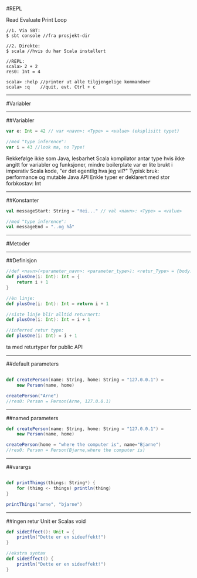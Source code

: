 #REPL

Read Evaluate Print Loop

```
//1. Via SBT:
$ sbt console //fra prosjekt-dir

//2. Direkte:
$ scala //hvis du har Scala installert

//REPL:
scala> 2 + 2
res0: Int = 4

scala> :help //printer ut alle tilgjengelige kommandoer
scala> :q    //quit, evt. Ctrl + c

```

---

#Variabler

---

##Variabler

```scala
var e: Int = 42 // var <navn>: <Type> = <value> (eksplisitt typet)

//med "type inference":
var i = 43 //look ma, no Type!
```
<aside class='notes'>
    Rekkefølge ikke som Java, lesbarhet
    Scala kompilator antar type hvis ikke angitt for variabler og funksjoner, mindre boilerplate
    var er lite brukt i imperativ Scala kode, "er det egentlig hva jeg vil?" Typisk bruk: performance og mutable Java API
    Enkle typer er deklarert med stor forbkostav: Int
</aside>

---

##Konstanter

```scala
val messageStart: String = "Hei..." // val <navn>: <Type> = <value>

//med "type inference":
val messageEnd = "..og hå"
```

---

#Metoder

---

##Definisjon
```scala
//def <navn>(<parameter_navn>: <parameter_type>): <retur_Type> = {body...}
def plusOne(i: Int): Int = {
    return i + 1
}
```

```scala
//èn linje:
def plusOne(i: Int): Int = return i + 1
```

```scala
//siste linje blir alltid returnert:
def plusOne(i: Int): Int = i + 1
```

```scala
//inferred retur type:
def plusOne(i: Int) = i + 1
```
<aside class='notes'>
    ta med returtyper for public API
</aside>

---

##default parameters

```scala

def createPerson(name: String, home: String = "127.0.0.1") =
    new Person(name, home)

createPerson("Arne")
//res0: Person = Person(Arne, 127.0.0.1)
```

---

##named parameters
```scala
def createPerson(name: String, home: String = "127.0.0.1") =
    new Person(name, home)

createPerson(home = "where the computer is", name="Bjarne")
//res0: Person = Person(Bjarne,where the computer is)
```

---

##varargs
```scala

def printThings(things: String*) {
    for (thing <- things) println(thing)
}

printThings("arne", "bjarne")
```

---

##ingen retur
Unit er Scalas void
```scala
def sideEffect(): Unit = {
    println("Dette er en sideeffekt!")
}
```

```scala
//ekstra syntax
def sideEffect() {
    println("Dette er en sideeffekt!")
}
```
